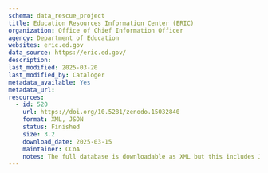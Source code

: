 ```yaml
---
schema: data_rescue_project 
title: Education Resources Information Center (ERIC)
organization: Office of Chief Information Officer
agency: Department of Education
websites: eric.ed.gov
data_source: https://eric.ed.gov/
description: 
last_modified: 2025-03-20
last_modified_by: Cataloger
metadata_available: Yes
metadata_url: 
resources:
  - id: 520
    url: https://doi.org/10.5281/zenodo.15032840
    format: XML, JSON
    status: Finished
    size: 3.2
    download_date: 2025-03-15
    maintainer: CCoA
    notes: The full database is downloadable as XML but this includes JSON versions of the records, too.
---
```


